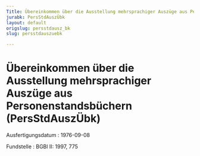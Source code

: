 ```yaml
---
Title: Übereinkommen über die Ausstellung mehrsprachiger Auszüge aus Personenstandsbüchern
jurabk: PersStdAuszÜbk
layout: default
origslug: persstdausz_bk
slug: persstdauszuebk

---
```


# Übereinkommen über die Ausstellung mehrsprachiger Auszüge aus Personenstandsbüchern (PersStdAuszÜbk)

Ausfertigungsdatum
:   1976-09-08

Fundstelle
:   BGBl II: 1997, 775

